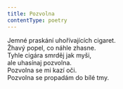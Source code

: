 ```yaml
---
title: Pozvolna
contentType: poetry
---
```


<section>

Jemné praskání uhořívajících cigaret.  
Žhavý popel, co náhle zhasne.  
Tyhle cigára smrděj jak myši,  
ale uhasínaj pozvolna.  
Pozvolna se mi kazí oči.  
Pozvolna se propadám do bílé tmy.

</section>
